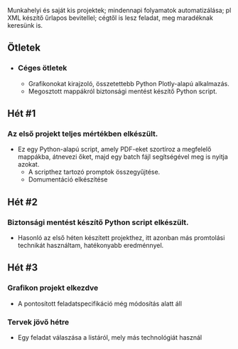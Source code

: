 Munkahelyi és saját kis projektek; mindennapi folyamatok automatizálása; pl XML készítő űrlapos bevitellel;
cégtől is lesz feladat, meg maradéknak keresünk is.


## Ötletek

- ### Céges ötletek
  - Grafikonokat kirajzoló, összetettebb Python Plotly-alapú alkalmazás.
  - Megosztott mappákról biztonsági mentést készítő Python script.


## Hét #1
### Az első projekt teljes mértékben elkészült.
- Ez egy Python-alapú script, amely PDF-eket szortíroz a megfelelő mappákba, átnevezi őket, majd egy batch fájl segítségével meg is nyitja azokat.
    - A scripthez tartozó promptok összegyűjtése.
    - Domumentáció elkészítése


## Hét #2
### Biztonsági mentést készítő Python script elkészült.
- Hasonló az első héten készített projekthez, itt azonban más promtolási technikát használtam, hatékonyabb eredménnyel.

## Hét #3
### Grafikon projekt elkezdve
- A pontosított feladatspecifikáció még módosítás alatt áll

### Tervek jövő hétre
- Egy feladat válaszása a listáról, mely más technológiát használ
